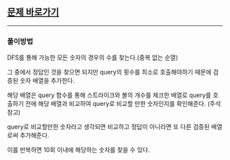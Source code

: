 ## [문제 바로가기](https://swexpertacademy.com/main/code/problem/problemDetail.do?contestProbId=AV4su3xKXFUDFAUf)

---

### 풀이방법

DFS를 통해 가능한 모든 숫자의 경우의 수를 찾는다.(중복 없는 순열)

그 중에서 정답인 것을 찾으면 되지만 query의 횟수를 최소로 호출해야하기 때문에 검증된 숫자 배열을 추가한다.

해당 배열은 query 함수를 통해 스트라이크와 볼의 개수를 체크한 배열로 query를 호출하기 전에 해당 배열과 비교하여 query로 비교할 만한 숫자인지를 확인해준다. (주석 참고)

query로 비교할만한 숫자라고 생각되면 비교하고 정답이 아니라면 또 다른 검증된 배열로써 추가해준다.

이를 반복하면 10회 이내에 해당하는 숫자를 찾을 수 있다.
